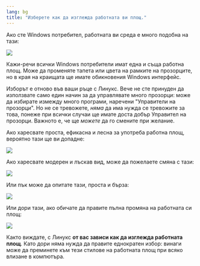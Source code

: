 ```yaml
---
lang: bg
title: "Изберете как да изглежда работната ви площ."
---
```


Ако сте Windows потребител, работната ви среда е много подобна на тази:

<img src="Images/windows_vista.jpg" />

Кажи-речи всички Windows потребители имат една и съща работна площ. Може да променяте тапета или цвета на рамките на прозорците, но в края на краищата ще имате обикновения Windows интерфейс.

Изборът е отново във ваши ръце с Линукс. Вече не сте принуден да използвате само един начин за да управлявате много прозорци: може да избирате измежду много програми, наречени "Управители на прозорци". Но не се тревожете, <i>няма</i> да има нужда се тревожите за това, понеже при всички случаи ще имате доста добър Управител на прозорци. Важното е, че ще <i>можете</i> да го смените при желание.

Ако харесвате проста, ефикасна и лесна за употреба работна площ, вероятно тази ще ви допадне:

<img src="Images/ubuntu.jpg"/>

Ако харесвате модерен и лъскав вид, може да пожелаете смяна с тази:

<img src="Images/kde.png" />

Или пък може да опитате тази, проста и бърза:

<img src="Images/xfce.jpg" />

Или дори тази, ако обичате да правите пълна промяна на работната си площ:

<img src="Images/wm.jpg" />

Както виждате, с Линукс <b>от вас зависи как да изглежда работната площ</b>. Като дори няма нужда да правите еднократен избор: винаги може да преминете към тези стилове на работната площ при всяко влизане в компютъра.




